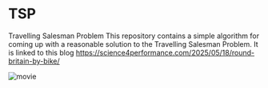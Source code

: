 # TSP
Travelling Salesman Problem
This repository contains a simple algorithm for coming up with a reasonable solution to the Travelling Salesman Problem. It is linked to this blog https://science4performance.com/2025/05/18/round-britain-by-bike/

![movie](https://github.com/user-attachments/assets/2da85f46-933d-4fb0-8b4d-90662dce86d0)
